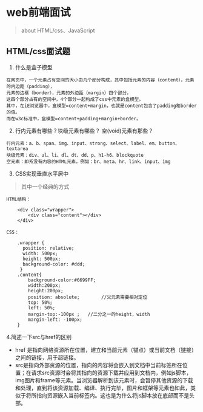 # web前端面试
> about HTML/css、JavaScript
## HTML/css面试题
1. 什么是盒子模型
```
在网页中，一个元素占有空间的大小由几个部分构成，其中包括元素的内容（content），元素的内边距（padding），
元素的边框（border），元素的外边距（margin）四个部分。
这四个部分占有的空间中，4个部分一起构成了css中元素的盒模型。
其中，在iE浏览器中，盒模型=content+margin，也就是content包含了padding和border的值。
而在w3c标准中，盒模型=content+padding+margin+border。
```
2. 行内元素有哪些？块级元素有哪些？ 空(void)元素有那些？
```
行内元素：a、b、span、img、input、strong、select、label、em、button、textarea
块级元素：div、ul、li、dl、dt、dd、p、h1-h6、blockquote
空元素：即系没有内容的HTML元素，例如：br、meta、hr、link、input、img
```
3. CSS实现垂直水平居中
> 其中一个经典的方式
```
HTML结构：

    <div class="wrapper">
        <div class="content"></div>
    </div>    

CSS：

    .wrapper {
      position: relative;
      width: 500px;
      height: 500px;
      background-color: #ddd;
     }
    .content{
        background-color:#6699FF;
        width:200px;
        height:200px;
        position: absolute;        //父元素需要相对定位
        top: 50%;
        left: 50%;
        margin-top:-100px ;   //二分之一的height，width
        margin-left: -100px;
    } 
```
4.简述一下src与href的区别
* href 是指向网络资源所在位置，建立和当前元素（锚点）或当前文档（链接）之间的链接，用于超链接。
* src是指向外部资源的位置，指向的内容将会嵌入到文档中当前标签所在位置；在请求src资源时会将其指向的资源下载并应用到文档内，例如js脚本，img图片和frame等元素。当浏览器解析到该元素时，会暂停其他资源的下载和处理，直到将该资源加载、编译、执行完毕，图片和框架等元素也如此，类似于将所指向资源嵌入当前标签内。这也是为什么将js脚本放在底部而不是头部。
